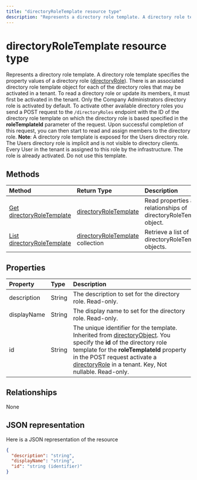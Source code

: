 ---title: "directoryRoleTemplate resource type"description: "Represents a directory role template. A directory role template specifies the property values of a directory role (directoryRole). There is an associated directory role template object for each of the directory roles that may be activated in a tenant. To read a directory role or update its members, it must first be activated in the tenant. Only the Company Administrators directory role is activated by default. To activate other available directory roles you send a POST request to the `/directoryRoles` endpoint with the ID of the directory role template on which the directory role is based specified in the **roleTemplateId** parameter of the request. Upon successful completion of this request, you can then start to read and assign members to the directory role. **Note**: A directory role template is exposed for the Users directory role. The Users directory role is implicit and is not visible to directory clients. Every User in the tenant is assigned to this role by the infrastructure. The role is already activated. Do not use this template."---# directoryRoleTemplate resource type

Represents a directory role template. A directory role template specifies the property values of a directory role ([directoryRole](directoryrole.md)). There is an associated directory role template object for each of the directory roles that may be activated in a tenant. To read a directory role or update its members, it must first be activated in the tenant. Only the Company Administrators directory role is activated by default. To activate other available directory roles you send a POST request to the `/directoryRoles` endpoint with the ID of the directory role template on which the directory role is based specified in the **roleTemplateId** parameter of the request. Upon successful completion of this request, you can then start to read and assign members to the directory role. **Note**: A directory role template is exposed for the Users directory role. The Users directory role is implicit and is not visible to directory clients. Every User in the tenant is assigned to this role by the infrastructure. The role is already activated. Do not use this template.


## Methods

| Method       | Return Type  |Description|
|:---------------|:--------|:----------|
|[Get directoryRoleTemplate](../api/directoryroletemplate-get.md) | [directoryRoleTemplate](directoryroletemplate.md) |Read properties and relationships of directoryRoleTemplate object.|
|[List directoryRoleTemplate](../api/directoryroletemplate-list.md) | [directoryRoleTemplate](directoryroletemplate.md) collection |Retrieve a list of directoryRoleTemplate objects.|

## Properties
| Property	   | Type	|Description|
|:---------------|:--------|:----------|
|description|String|The description to set for the directory role. Read-only.|
|displayName|String|The display name to set for the directory role. Read-only. |
|id|String|The unique identifier for the template. Inherited from [directoryObject](directoryobject.md). You specify the **id** of the directory role template for the **roleTemplateId** property in the POST request activate a [directoryRole](directoryrole.md) in a tenant. Key, Not nullable. Read-only.|

## Relationships
None



## JSON representation

Here is a JSON representation of the resource

<!--{
  "blockType": "resource",
  "openType": true,
  "optionalProperties": [],
  "keyProperty": "id",
  "baseType": "microsoft.graph.directoryObject",
  "@odata.type": "microsoft.graph.directoryRoleTemplate",
  "@odata.annotations": [
    {
      "capabilities": {
        "toppable": false
      }
    }
  ]
}-->

```json
{
  "description": "string",
  "displayName": "string",
  "id": "string (identifier)"
}

```

<!-- uuid: 8fcb5dbc-d5aa-4681-8e31-b001d5168d79
2015-10-25 14:57:30 UTC -->
<!-- {
  "type": "#page.annotation",
  "description": "directoryRoleTemplate resource",
  "keywords": "",
  "section": "documentation",
  "tocPath": ""
}-->
